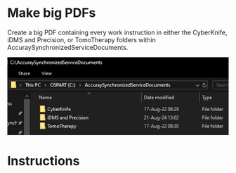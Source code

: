 # Make big PDFs

Create a big PDF containing every work instruction in either the CyberKnife, iDMS and Precision, or TomoTherapy folders within AccuraySynchronizedServiceDocuments.

![AccuraySynchronizedServiceDocuments](/images/sync_docs.png)

# Instructions
